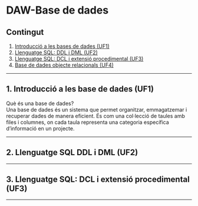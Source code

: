 # DAW-Base de dades

## Contingut
  1. [Introducció a les bases de dades (UF1)](https://github.com/mahisumit/DAW-BaseDeDades/tree/main/1.%20Introducci%C3%B3%20a%20les%20bases%20de%20dades%20(UF1))
  2. [Llenguatge SQL: DDL i DML (UF2)](https://github.com/mahisumit/DAW-BaseDeDades/tree/main/2.%20Llenguatge%20SQL%20%3A%20DDL%20i%20DML%20(UF2))
  3. [Llenguatge SQL: DCL i extensió procedimental (UF3)](https://github.com/mahisumit/DAW-BaseDeDades/tree/main/3.%20Llenguatge%20SQL%20%3A%20DCL%20i%20extensi%C3%B3%20procedimental%20(UF3)) 
  4. [Base de dades objecte relacionals (UF4)](https://github.com/mahisumit/DAW-BaseDeDades/tree/main/4.%20Base%20de%20dades%20objecte%20relacionals%20(UF4))

***

## 1. Introducció a les base de dades (UF1)
  Què és una base de dades? <br>
  Una base de dades és un sistema que permet organitzar, emmagatzemar i recuperar dades de manera eficient. És com una col·lecció de taules amb files i columnes, on cada taula representa una categoria específica d’informació en un projecte. <br>

***

## 2. Llenguatge SQL DDL i DML (UF2)

***

## 3. Llenguatge SQL: DCL i extensió procedimental (UF3)

***
